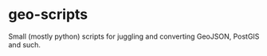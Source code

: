 geo-scripts
===========

Small (mostly python) scripts for juggling and converting GeoJSON, PostGIS and such.
